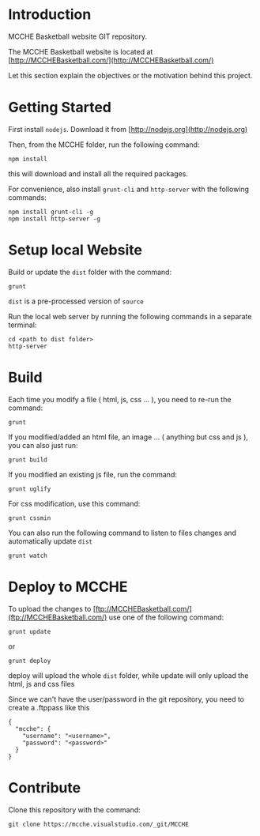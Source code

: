 # Introduction
MCCHE Basketball website GIT repository. 

The MCCHE Basketball website is located at [http://MCCHEBasketball.com/](http://MCCHEBasketball.com/)

Let this section explain the objectives or the motivation behind this project. 

# Getting Started

First install `nodejs`. Download it from [http://nodejs.org](http://nodejs.org)

Then, from the MCCHE folder, run the following command:

    npm install

this will download and install all the required packages.

For convenience, also install `grunt-cli` and `http-server` with the following commands:

    npm install grunt-cli -g
    npm install http-server -g

# Setup local Website

Build or update the `dist` folder with the command:

    grunt

`dist` is a pre-processed version of `source`

Run the local web server by running the following commands in a separate terminal:

    cd <path to dist folder>
    http-server 

# Build

Each time you modify a file ( html, js, css ... ), you need to re-run the command:

    grunt

If you modified/added an html file, an image ... ( anything but css and js ),  you can also 
just run:

    grunt build

If you modified an existing js file, run the command:

    grunt uglify

For css modification, use this command:

    grunt cssmin

You can also run the following command to listen to files changes and automatically update `dist` 

    grunt watch

# Deploy to MCCHE 

To upload the changes to [ftp://MCCHEBasketball.com/](ftp://MCCHEBasketball.com/) use one of the following command:

    grunt update

or

    grunt deploy

deploy will upload the whole `dist` folder, while update will only upload the html, js and css files

Since we can't have the user/password in the git repository, you need to create a .ftppass like this
```
{
  "mcche": {
    "username": "<username>",
    "password": "<password>"
  }
}
```

# Contribute

Clone this repository with the command:

    git clone https://mcche.visualstudio.com/_git/MCCHE
